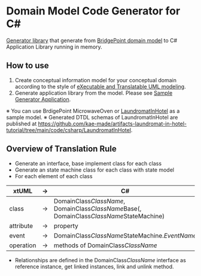 # Domain Model Code Generator for C#  

[Generator library](./CodeGenerator/Kae.XTUML.Tools.Generator.CodeOfDomainModel.Csharp/) that generate from [BridgePoint domain model](https://github.com/xtuml/bridgepoint) to C# Application Library running in memory.

## How to use  
1. Create conceptual information model for your conceptual domain according to the style of [eXecutable and Translatable UML modeling](https://xtuml.org/).  
1. Generate application library from the model. Please see [Sample Generator Application](./CodeGenerator/ConsoleAppCsharpGenerator/).  

※ You can use BrdigePoint MicrowaveOven or [LaundromatInHotel](https://github.com/kae-made/artifacts-laundromat-in-hotel-tutorial/tree/main/model/LaundromatInHotel) as a sample model.
※ Generated DTDL schemas of LaundromatInHotel are published at https://github.com/kae-made/artifacts-laundromat-in-hotel-tutorial/tree/main/code/csharp/LaundromatInHotel.

## Overview of Translation Rule  
- Generate an interface, base implement class for each class
- Generate an state machine class for each class with state model
- For each element of each class

|xtUML|->|C#|
|-|-|-|
|class|->|DomainClass<i>ClassName</i>, DomainClass<i>ClassName</i>Base(, DomainClass<i>ClassName</i>StateMachine)|
|attribute|->|property|
|event|->|DomainClass<i>ClassName</i>StateMachine.<i>EventName</i>|
|operation|->|methods of DomainClass<i>ClassName</i>|

- Relationships are defined in the DomainClass<i>ClassName</i> interface as reference instance, get linked instances, link and unlink method.

